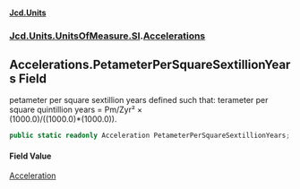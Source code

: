 #### [Jcd.Units](index.md 'index')
### [Jcd.Units.UnitsOfMeasure.SI](Jcd.Units.UnitsOfMeasure.SI.md 'Jcd.Units.UnitsOfMeasure.SI').[Accelerations](Accelerations.md 'Jcd.Units.UnitsOfMeasure.SI.Accelerations')

## Accelerations.PetameterPerSquareSextillionYears Field

petameter per square sextillion years defined such that: terameter per square quintillion years = Pm/Zyr² ×  
(1000.0)/((1000.0)*(1000.0)).

```csharp
public static readonly Acceleration PetameterPerSquareSextillionYears;
```

#### Field Value
[Acceleration](Acceleration.md 'Jcd.Units.UnitTypes.Acceleration')